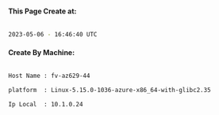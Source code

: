 
   
#### This Page Create at:

```bash

2023-05-06 - 16:46:40 UTC

```

#### Create By Machine:

```bash

Host Name : fv-az629-44

platform  : Linux-5.15.0-1036-azure-x86_64-with-glibc2.35

Ip Local  : 10.1.0.24

```

